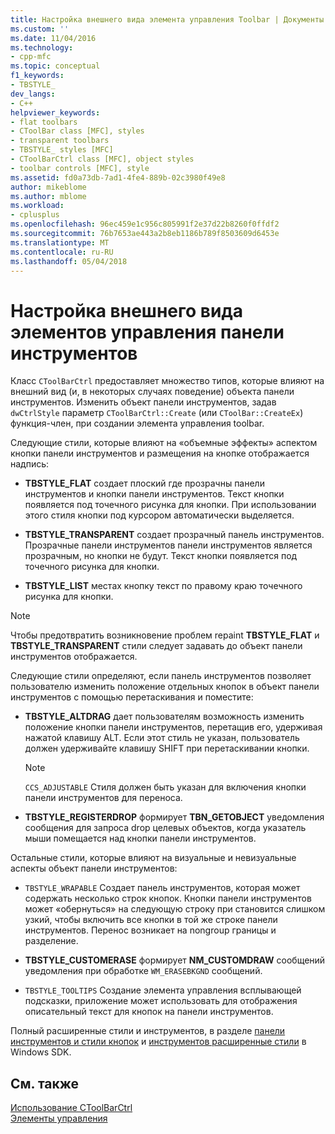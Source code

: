 ```yaml
---
title: Настройка внешнего вида элемента управления Toolbar | Документы Microsoft
ms.custom: ''
ms.date: 11/04/2016
ms.technology:
- cpp-mfc
ms.topic: conceptual
f1_keywords:
- TBSTYLE_
dev_langs:
- C++
helpviewer_keywords:
- flat toolbars
- CToolBar class [MFC], styles
- transparent toolbars
- TBSTYLE_ styles [MFC]
- CToolBarCtrl class [MFC], object styles
- toolbar controls [MFC], style
ms.assetid: fd0a73db-7ad1-4fe4-889b-02c3980f49e8
author: mikeblome
ms.author: mblome
ms.workload:
- cplusplus
ms.openlocfilehash: 96ec459e1c956c805991f2e37d22b8260f0ffdf2
ms.sourcegitcommit: 76b7653ae443a2b8eb1186b789f8503609d6453e
ms.translationtype: MT
ms.contentlocale: ru-RU
ms.lasthandoff: 05/04/2018
---
```

# <a name="customizing-the-appearance-of-a-toolbar-control"></a>Настройка внешнего вида элементов управления панели инструментов
Класс `CToolBarCtrl` предоставляет множество типов, которые влияют на внешний вид (и, в некоторых случаях поведение) объекта панели инструментов. Изменить объект панели инструментов, задав `dwCtrlStyle` параметр `CToolBarCtrl::Create` (или `CToolBar::CreateEx`) функция-член, при создании элемента управления toolbar.  
  
 Следующие стили, которые влияют на «объемные эффекты» аспектом кнопки панели инструментов и размещения на кнопке отображается надпись:  
  
-   **TBSTYLE_FLAT** создает плоский где прозрачны панели инструментов и кнопки панели инструментов. Текст кнопки появляется под точечного рисунка для кнопки. При использовании этого стиля кнопки под курсором автоматически выделяется.  
  
-   **TBSTYLE_TRANSPARENT** создает прозрачный панель инструментов. Прозрачные панели инструментов панели инструментов является прозрачным, но кнопки не будут. Текст кнопки появляется под точечного рисунка для кнопки.  
  
-   **TBSTYLE_LIST** местах кнопку текст по правому краю точечного рисунка для кнопки.  
  
> [!NOTE]
>  Чтобы предотвратить возникновение проблем repaint **TBSTYLE_FLAT** и **TBSTYLE_TRANSPARENT** стили следует задавать до объект панели инструментов отображается.  
  
 Следующие стили определяют, если панель инструментов позволяет пользователю изменить положение отдельных кнопок в объект панели инструментов с помощью перетаскивания и поместите:  
  
-   **TBSTYLE_ALTDRAG** дает пользователям возможность изменить положение кнопки панели инструментов, перетащив его, удерживая нажатой клавишу ALT. Если этот стиль не указан, пользователь должен удерживайте клавишу SHIFT при перетаскивании кнопки.  
  
    > [!NOTE]
    >  `CCS_ADJUSTABLE` Стиля должен быть указан для включения кнопки панели инструментов для переноса.  
  
-   **TBSTYLE_REGISTERDROP** формирует **TBN_GETOBJECT** уведомления сообщения для запроса drop целевых объектов, когда указатель мыши помещается над кнопки панели инструментов.  
  
 Остальные стили, которые влияют на визуальные и невизуальные аспекты объект панели инструментов:  
  
-   `TBSTYLE_WRAPABLE` Создает панель инструментов, которая может содержать несколько строк кнопок. Кнопки панели инструментов может «обернуться» на следующую строку при становится слишком узкий, чтобы включить все кнопки в той же строке панели инструментов. Перенос возникает на nongroup границы и разделение.  
  
-   **TBSTYLE_CUSTOMERASE** формирует **NM_CUSTOMDRAW** сообщений уведомления при обработке `WM_ERASEBKGND` сообщений.  
  
-   `TBSTYLE_TOOLTIPS` Создание элемента управления всплывающей подсказки, приложение может использовать для отображения описательный текст для кнопок на панели инструментов.  
  
 Полный расширенные стили и инструментов, в разделе [панели инструментов и стили кнопок](http://msdn.microsoft.com/library/windows/desktop/bb760439) и [инструментов расширенные стили](http://msdn.microsoft.com/library/windows/desktop/bb760430) в Windows SDK.  
  
## <a name="see-also"></a>См. также  
 [Использование CToolBarCtrl](../mfc/using-ctoolbarctrl.md)   
 [Элементы управления](../mfc/controls-mfc.md)

